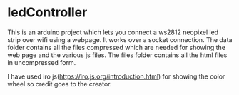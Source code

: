 # ledController

This is an arduino project which lets you connect a ws2812 neopixel led strip over wifi using a webpage.
It works over a socket connection.
The data folder contains all the files compressed which are needed for showing the web page and the various js files.
The files folder contains all the html files in uncompressed form.

I have used iro js(https://iro.js.org/introduction.html) for showing the color wheel so credit goes to the creator.



